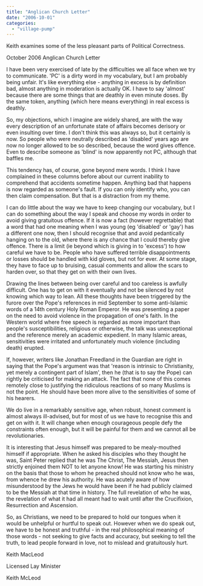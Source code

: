 ```yaml
---
title: "Anglican Church Letter"
date: "2006-10-01"
categories: 
  - "village-pump"
---
```


Keith examines some of the less pleasant parts of Political Correctness.

October 2006 Anglican Church Letter

I have been very exercised of late by the difficulties we all face when we try to communicate. 'PC' is a dirty word in my vocabulary, but I am probably being unfair. It's like everything else - anything in excess is by definition bad, almost anything in moderation is actually OK. I have to say 'almost' because there are some things that are deathly in even minute doses. By the same token, anything (which here means everything) in real excess is deathly.

So, my objections, which I imagine are widely shared, are with the way every description of an unfortunate state of affairs becomes derisory or even insulting over time. I don't think this was always so, but it certainly is now. So people who were neutrally described as 'disabled' years ago are now no longer allowed to be so described, because the word gives offence. Even to describe someone as 'blind' is now apparently not PC, although that baffles me.

This tendency has, of course, gone beyond mere words. I think I have complained in these columns before about our current inability to comprehend that accidents sometime happen. Anything bad that happens is now regarded as someone's fault. If you can only identify who, you can then claim compensation. But that is a distraction from my theme.

I can do little about the way we have to keep changing our vocabulary, but I can do something about the way I speak and choose my words in order to avoid giving gratuitous offence. If it is now a fact (however regrettable) that a word that had one meaning when I was young (eg 'disabled' or 'gay') has a different one now, then I should recognise that and avoid pedantically hanging on to the old, where there is any chance that I could thereby give offence. There is a limit (ie beyond which is giving in to 'excess') to how careful we have to be. People who have suffered terrible disappointments or losses should be handled with kid gloves, but not for ever. At some stage, they have to face up to bruising, casual comments and allow the scars to harden over, so that they get on with their own lives.

Drawing the lines between being over careful and too careless is awfully difficult. One has to get on with it eventually and not be silenced by not knowing which way to lean. All these thoughts have been triggered by the furore over the Pope's references in mid September to some anti-Islamic words of a 14th century Holy Roman Emperor. He was presenting a paper on the need to avoid violence in the propagation of one's faith. In the Western world where free speech is regarded as more important than people's susceptibilities, religious or otherwise, the talk was unexceptional and the reference merely an academic expedient. In many Islamic areas, sensitivities were irritated and unfortunately much violence (including death) erupted.

If, however, writers like Jonathan Freedland in the Guardian are right in saying that the Pope's argument was that 'reason is intrinsic to Christianity, yet merely a contingent part of Islam', then he (that is to say the Pope) can rightly be criticised for making an attack. The fact that none of this comes remotely close to justifying the ridiculous reactions of so many Muslims is not the point. He should have been more alive to the sensitivities of some of his hearers.

We do live in a remarkably sensitive age, when robust, honest comment is almost always ill-advised, but for most of us we have to recognise this and get on with it. It will change when enough courageous people defy the constraints often enough, but it will be painful for them and we cannot all be revolutionaries.

It is interesting that Jesus himself was prepared to be mealy-mouthed himself if appropriate. When he asked his disciples who they thought he was, Saint Peter replied that he was The Christ, The Messiah, Jesus then strictly enjoined them NOT to let anyone know! He was starting his ministry on the basis that those to whom he preached should not know who he was, from whence he drew his authority. He was acutely aware of how misunderstood by the Jews he would have been if he had publicly claimed to be the Messiah at that time in history. The full revelation of who he was, the revelation of what it had all meant had to wait until after the Crucifixion, Resurrection and Ascension.

So, as Christians, we need to be prepared to hold our tongues when it would be unhelpful or hurtful to speak out. However when we do speak out, we have to be honest and truthful - in the real philosophical meaning of those words - not seeking to give facts and accuracy, but seeking to tell the truth, to lead people forward in love, not to mislead and gratuitously hurt.

Keith MacLeod

Licensed Lay Minister

Keith McLeod
